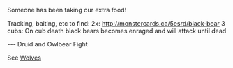 Someone has been taking our extra food!

Tracking, baiting, etc to find:
2x: http://monstercards.ca/5esrd/black-bear
3 cubs: On cub death black bears becomes enraged and will attack until dead


--- Druid and Owlbear Fight

See [Wolves](Wolves)